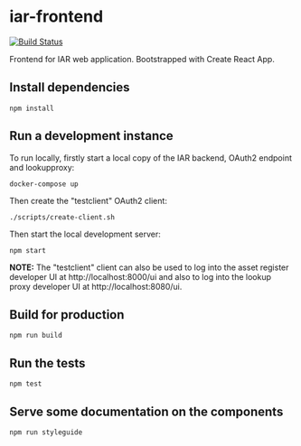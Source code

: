 # iar-frontend
[![Build Status](https://travis-ci.org/uisautomation/iar-frontend.svg?branch=master)](https://travis-ci.org/uisautomation/iar-frontend)

Frontend for IAR web application. Bootstrapped with Create React App.

## Install dependencies

`npm install`

## Run a development instance

To run locally, firstly start a local copy of the IAR backend, OAuth2 endpoint
and lookupproxy:

`docker-compose up`

Then create the "testclient" OAuth2 client:

`./scripts/create-client.sh`

Then start the local development server:

`npm start`

**NOTE:** The "testclient" client can also be used to log into the asset register
developer UI at http://localhost:8000/ui and also to log into the lookup proxy
developer UI at http://localhost:8080/ui.

## Build for production

`npm run build`

## Run the tests

`npm test`

## Serve some documentation on the components

`npm run styleguide`
